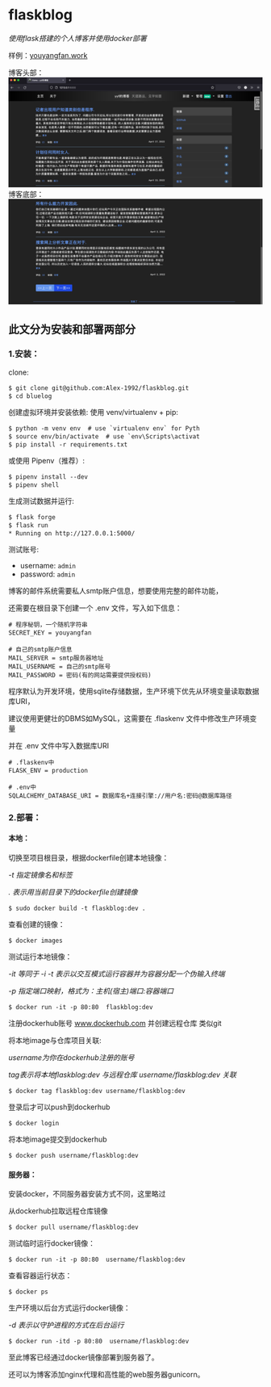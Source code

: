 # flaskblog
*使用flask搭建的个人博客并使用docker部署*

样例：[youyangfan.work](http://124.221.180.146/)

博客头部：
![img.png](uploads/img.png)
博客底部：
![img_1.png](uploads/img_1.png)
## 此文分为安装和部署两部分
### 1.安装：
clone:
```
$ git clone git@github.com:Alex-1992/flaskblog.git
$ cd bluelog
```
创建虚拟环境并安装依赖:
使用 venv/virtualenv + pip:
```
$ python -m venv env  # use `virtualenv env` for Pyth
$ source env/bin/activate  # use `env\Scripts\activat
$ pip install -r requirements.txt
```
或使用 Pipenv（推荐）:
```
$ pipenv install --dev
$ pipenv shell
```
生成测试数据并运行:
```
$ flask forge
$ flask run
* Running on http://127.0.0.1:5000/
```
测试账号:
* username: `admin`
* password: `admin`

博客的邮件系统需要私人smtp账户信息，想要使用完整的邮件功能，

还需要在根目录下创建一个 .env 文件，写入如下信息：

```
# 程序秘钥，一个随机字符串
SECRET_KEY = youyangfan

# 自己的smtp账户信息
MAIL_SERVER = smtp服务器地址
MAIL_USERNAME = 自己的smtp账号
MAIL_PASSWORD = 密码(有的网站需要提供授权码)
```

程序默认为开发环境，使用sqlite存储数据，生产环境下优先从环境变量读取数据库URI，

建议使用更健壮的DBMS如MySQL，这需要在 .flaskenv 文件中修改生产环境变量

并在 .env 文件中写入数据库URI

```
# .flaskenv中
FLASK_ENV = production

# .env中
SQLALCHEMY_DATABASE_URI = 数据库名+连接引擎://用户名:密码@数据库路径
```
### 2.部署：
#### 本地：
切换至项目根目录，根据dockerfile创建本地镜像：

*-t 指定镜像名和标签*
 
*. 表示用当前目录下的dockerfile创建镜像*
```
$ sudo docker build -t flaskblog:dev .
```
查看创建的镜像：
```
$ docker images 
```
测试运行本地镜像：
 
*-it 等同于 -i  -t 表示以交互模式运行容器并为容器分配一个伪输入终端*
 
*-p 指定端口映射，格式为：主机(宿主)端口:容器端口*
```
$ docker run -it -p 80:80  flaskblog:dev
```
注册dockerhub账号 www.dockerhub.com 并创建远程仓库 类似git
 
将本地image与仓库项目关联:
 
*username为你在dockerhub注册的账号*
 
*tag表示将本地flaskblog:dev 与远程仓库 username/flaskblog:dev 关联*
```
$ docker tag flaskblog:dev username/flaskblog:dev
```
登录后才可以push到dockerhub
```
$ docker login
```
将本地image提交到dockerhub
```
$ docker push username/flaskblog:dev
```

#### 服务器：
安装docker，不同服务器安装方式不同，这里略过
 
从dockerhub拉取远程仓库镜像
```
$ docker pull username/flaskblog:dev
```
测试临时运行docker镜像：
```
$ docker run -it -p 80:80  username/flaskblog:dev
```
查看容器运行状态：
```
$ docker ps
```
生产环境以后台方式运行docker镜像：
 
*-d 表示以守护进程的方式在后台运行*
```
$ docker run -itd -p 80:80  username/flaskblog:dev
```
至此博客已经通过docker镜像部署到服务器了。

还可以为博客添加nginx代理和高性能的web服务器gunicorn。